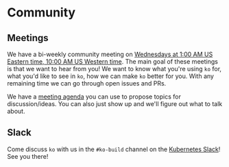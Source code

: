 # Community

## Meetings

We have a bi-weekly community meeting on [Wednesdays at 1:00 AM US Eastern time, 10:00 AM US Western time](https://dateful.com/eventlink/1934363281). The main goal of these meetings is that we want to hear from you! We want to know what you're using `ko` for, what you'd like to see in `ko`, how we can make `ko` better for you. With any remaining time we can go through open issues and PRs.

We have a [meeting agenda](https://ko.build/agenda) you can use to propose topics for discussion/ideas. You can also just show up and we'll figure out what to talk about.

## Slack

Come discuss `ko` with us in the `#ko-build` channel on the [Kubernetes Slack](https://ko.build/slack)!
See you there!
